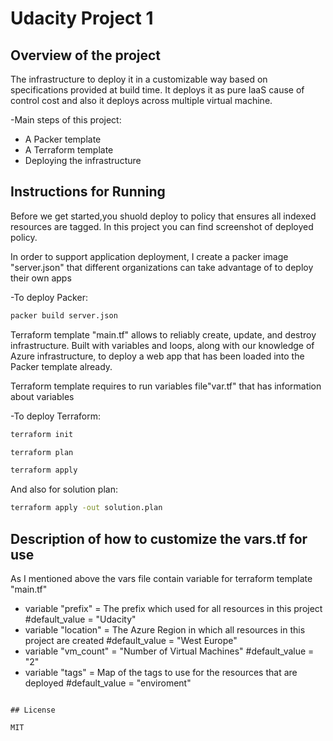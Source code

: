 # Udacity Project 1
## Overview of the project




The infrastructure to deploy it in a customizable way based on specifications provided at build time. It deploys it as pure IaaS cause of  control cost and also it deploys across multiple virtual machine.

-Main steps of this project:
- A Packer template
- A Terraform template
- Deploying the infrastructure


## Instructions for Running

Before we get started,you shuold deploy to policy that ensures all indexed resources are tagged. In this project you can find screenshot of deployed policy.

In order to support application deployment, I create a packer image "server.json" that different organizations can take advantage of to deploy their own apps

-To deploy Packer:
```sh
packer build server.json
```

Terraform template "main.tf" allows to reliably create, update, and destroy infrastructure. Built with variables and loops, along with our knowledge of Azure infrastructure, to deploy a web app that has been loaded into the Packer template already.

Terraform template requires to run variables file"var.tf" that has information about variables

-To deploy Terraform:
```sh
terraform init
```
```sh
terraform plan
```
```sh
terraform apply
```
And also for solution plan:
```sh
terraform apply -out solution.plan
```

## Description of how to customize the vars.tf for use
As I mentioned above the vars file contain variable for terraform template "main.tf"

- variable "prefix" = The prefix which used for all resources in this project #default_value = "Udacity"
- variable "location" = The Azure Region in which all resources in this project are created #default_value = "West Europe"
- variable "vm_count" = "Number of Virtual Machines"  #default_value = "2"
- variable "tags" = Map of the tags to use for the resources that are deployed #default_value = "enviroment"

```

## License

MIT

